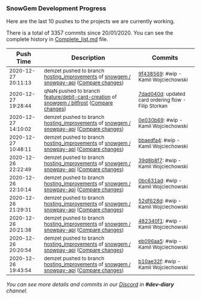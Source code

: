 
### SnowGem Development Progress

Here are the last 10 pushes to the projects we are currently working.

There is a total of 3357 commits since 20/01/2020. You can see the complete history in
 [Complete_list.md](Complete_list.md) file.

| Push Time | Description | Commits |
| --- | --- | --- |
| <sub>2020-12-27 20:11:13</sub> | <sub>demzet pushed to branch [hosting\_improvements](https://gitlab.com/snowgem/snowpay-api/commits/hosting_improvements) of [snowgem / snowpay\-api](https://gitlab.com/snowgem/snowpay-api) ([Compare changes](https://gitlab.com/snowgem/snowpay-api/compare/0e030b695d68aca0f5a3bc949f409c2f84fdac1e...9f43856973178e77ce8c6aa986f268fcf6d9a2e8))</sub> | <sub>[9f438569](https://gitlab.com/snowgem/snowpay-api/-/commit/9f43856973178e77ce8c6aa986f268fcf6d9a2e8): #wip - Kamil Wojciechowski</sub> |
| <sub>2020-12-27 19:28:44</sub> | <sub>qNaN pushed to branch [feature/debit\-card\-creation](https://gitlab.com/snowgem/bitfrost/commits/feature/debit-card-creation) of [snowgem / bitfrost](https://gitlab.com/snowgem/bitfrost) ([Compare changes](https://gitlab.com/snowgem/bitfrost/compare/c72a5a849d25a024c4226f633afc23efeff52d13...7dad040d7af09bc92eeecb1cf0833e427aa32490))</sub> | <sub>[7dad040d](https://gitlab.com/snowgem/bitfrost/-/commit/7dad040d7af09bc92eeecb1cf0833e427aa32490): updated card ordering flow - Filip Storkan</sub> |
| <sub>2020-12-27 14:10:02</sub> | <sub>demzet pushed to branch [hosting\_improvements](https://gitlab.com/snowgem/snowpay-api/commits/hosting_improvements) of [snowgem / snowpay\-api](https://gitlab.com/snowgem/snowpay-api) ([Compare changes](https://gitlab.com/snowgem/snowpay-api/compare/bbaedfa4920d45c1eeb23e1940cff9dd6bc8415e...0e030b695d68aca0f5a3bc949f409c2f84fdac1e))</sub> | <sub>[0e030b69](https://gitlab.com/snowgem/snowpay-api/-/commit/0e030b695d68aca0f5a3bc949f409c2f84fdac1e): #wip - Kamil Wojciechowski</sub> |
| <sub>2020-12-27 10:48:11</sub> | <sub>demzet pushed to branch [hosting\_improvements](https://gitlab.com/snowgem/snowpay-api/commits/hosting_improvements) of [snowgem / snowpay\-api](https://gitlab.com/snowgem/snowpay-api) ([Compare changes](https://gitlab.com/snowgem/snowpay-api/compare/39d8b8f7fafe85dbbdfc5737c44176d9557cb6ca...bbaedfa4920d45c1eeb23e1940cff9dd6bc8415e))</sub> | <sub>[bbaedfa4](https://gitlab.com/snowgem/snowpay-api/-/commit/bbaedfa4920d45c1eeb23e1940cff9dd6bc8415e): #wip - Kamil Wojciechowski</sub> |
| <sub>2020-12-26 22:22:49</sub> | <sub>demzet pushed to branch [hosting\_improvements](https://gitlab.com/snowgem/snowpay-api/commits/hosting_improvements) of [snowgem / snowpay\-api](https://gitlab.com/snowgem/snowpay-api) ([Compare changes](https://gitlab.com/snowgem/snowpay-api/compare/0bc631ad393a9ac452aa68b1b97adf10b19156a9...39d8b8f7fafe85dbbdfc5737c44176d9557cb6ca))</sub> | <sub>[39d8b8f7](https://gitlab.com/snowgem/snowpay-api/-/commit/39d8b8f7fafe85dbbdfc5737c44176d9557cb6ca): #wip - Kamil Wojciechowski</sub> |
| <sub>2020-12-26 22:10:14</sub> | <sub>demzet pushed to branch [hosting\_improvements](https://gitlab.com/snowgem/snowpay-api/commits/hosting_improvements) of [snowgem / snowpay\-api](https://gitlab.com/snowgem/snowpay-api) ([Compare changes](https://gitlab.com/snowgem/snowpay-api/compare/52df628dce442c1d7a6485baebcc8a19b82db12a...0bc631ad393a9ac452aa68b1b97adf10b19156a9))</sub> | <sub>[0bc631ad](https://gitlab.com/snowgem/snowpay-api/-/commit/0bc631ad393a9ac452aa68b1b97adf10b19156a9): #wip - Kamil Wojciechowski</sub> |
| <sub>2020-12-26 21:29:31</sub> | <sub>demzet pushed to branch [hosting\_improvements](https://gitlab.com/snowgem/snowpay-api/commits/hosting_improvements) of [snowgem / snowpay\-api](https://gitlab.com/snowgem/snowpay-api) ([Compare changes](https://gitlab.com/snowgem/snowpay-api/compare/482340f16ea7d31d52da7d9a0e26ed02503f6295...52df628dce442c1d7a6485baebcc8a19b82db12a))</sub> | <sub>[52df628d](https://gitlab.com/snowgem/snowpay-api/-/commit/52df628dce442c1d7a6485baebcc8a19b82db12a): #wip - Kamil Wojciechowski</sub> |
| <sub>2020-12-26 20:21:38</sub> | <sub>demzet pushed to branch [hosting\_improvements](https://gitlab.com/snowgem/snowpay-api/commits/hosting_improvements) of [snowgem / snowpay\-api](https://gitlab.com/snowgem/snowpay-api) ([Compare changes](https://gitlab.com/snowgem/snowpay-api/compare/eb096aa59d6218916d9579db44d17ba03e7bef92...482340f16ea7d31d52da7d9a0e26ed02503f6295))</sub> | <sub>[482340f1](https://gitlab.com/snowgem/snowpay-api/-/commit/482340f16ea7d31d52da7d9a0e26ed02503f6295): #wip - Kamil Wojciechowski</sub> |
| <sub>2020-12-26 20:20:54</sub> | <sub>demzet pushed to branch [hosting\_improvements](https://gitlab.com/snowgem/snowpay-api/commits/hosting_improvements) of [snowgem / snowpay\-api](https://gitlab.com/snowgem/snowpay-api) ([Compare changes](https://gitlab.com/snowgem/snowpay-api/compare/b10ae32f2901abcf22487afd275a0a5adf046d09...eb096aa59d6218916d9579db44d17ba03e7bef92))</sub> | <sub>[eb096aa5](https://gitlab.com/snowgem/snowpay-api/-/commit/eb096aa59d6218916d9579db44d17ba03e7bef92): #wip - Kamil Wojciechowski</sub> |
| <sub>2020-12-26 19:43:54</sub> | <sub>demzet pushed to branch [hosting\_improvements](https://gitlab.com/snowgem/snowpay-api/commits/hosting_improvements) of [snowgem / snowpay\-api](https://gitlab.com/snowgem/snowpay-api) ([Compare changes](https://gitlab.com/snowgem/snowpay-api/compare/f8be2abeac2a4f354c6da2ab005b067824b71e08...b10ae32f2901abcf22487afd275a0a5adf046d09))</sub> | <sub>[b10ae32f](https://gitlab.com/snowgem/snowpay-api/-/commit/b10ae32f2901abcf22487afd275a0a5adf046d09): #wip - Kamil Wojciechowski</sub> |

_You can see more details and commits in our [Discord](https://discord.gg/zumGnbg) in **#dev-diary** channel._
